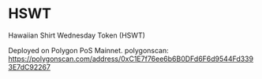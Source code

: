# HSWT
Hawaiian Shirt Wednesday Token (HSWT)

Deployed on Polygon PoS Mainnet.
polygonscan: https://polygonscan.com/address/0xC1E7f76ee6b6B0DFd6F6d9544Fd3393E7dC92267
